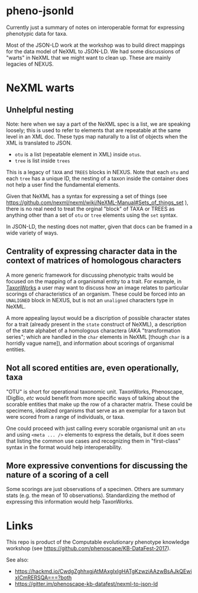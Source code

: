 pheno-jsonld
============

Currently just a summary of notes on interoperable format for expressing phenotypic data for taxa.

Most of the JSON-LD work at the workshop was to build direct mappings for the data model of NeXML
to JSON-LD.
We had some discussions of "warts" in NeXML that we might want to clean up.
These are mainly legacies of NEXUS.

# NeXML warts

## Unhelpful nesting
Note: here when we say a part of the NeXML spec is a list, we are speaking loosely; this
    is used to refer to elements that are repeatable at the same level in an XML doc.
These typs map naturally to a list of objects when the XML is translated to JSON.

  * `otu` is a list (repeatable element in XML) inside `otus`.
  * `tree` is  list inside `trees`

This is a legacy of `TAXA` and `TREES` blocks in NEXUS.
Note that each `otu` and each `tree` has a unique ID, the nesting of a taxon inside the container does not
    help a user find the fundamental elements.

Given that NeXML has a syntax for expressing a set of things
    (see https://github.com/nexml/nexml/wiki/NeXML-Manual#Sets_of_things_set ),
    there is no real need to treat the orginal "block" of TAXA or TREES as
    anything other than a set of `otu` or `tree` elements using the `set` syntax.

In JSON-LD, the nesting does not matter, given that docs can be framed in a wide variety of ways.

## Centrality of expressing character data in the context of matrices of homologous characters
A more generic framework for discussing phenotypic traits would be focused on the mapping of a
    organismal entity to a trait.
For example, in [TaxonWorks](http://taxonworks.org/) a user may want to discuss how an image
    relates to particular scorings of characteristics of an organism.
These could be forced into an `UNALIGNED` block in NEXUS, but is not an `unaligned` characters type
    in NeXML.

A more appealing layout would be a discription of possible character states for a trait (already
    present in the `state` construct of NeXML), a description of the state alphabet 
    of a homologous charactera (AKA "transformation series"; which are handled in the `char` 
    elements in NeXML [though `char` is  a horridly vague name]), and information about scorings
    of organismal entities.

## Not all scored entities are, even operationally, taxa
"OTU" is short for operational taxonomic unit.
TaxonWorks, Phenoscape, IDigBio, *etc* would benefit from more specific ways of talking about
    the scorable entities that make up the row of a character matrix.
These could be specimens, idealized organisms that serve as an exemplar for a taxon but were scored
    from a range of individuals, or taxa.

One could proceed with just calling every scorable organismal unit an `otu` and using `<meta ... />`
    elements to express the details, but it does seem that listing the common use cases and recognizing
    them in "first-class" syntax in the format would help interoperability.

## More expressive conventions for discussing the nature of a scoring of a cell
Some scorings are just observations of a specimen.
Others are summary stats (e.g. the mean of 10 observations).
Standardizing the method of expressing this information would help TaxonWorks.

# Links
This repo is product of the  Computable evolutionary phenotype knowledge workshop 
(see https://github.com/phenoscape/KB-DataFest-2017).


See also:
  * https://hackmd.io/CwdgZghhxgjAtMAxgIxIgHATgKzwziAAzwBsAJkQEwixICmRERSQA===?both
  * https://gitter.im/phenoscape-kb-datafest/nexml-to-json-ld

